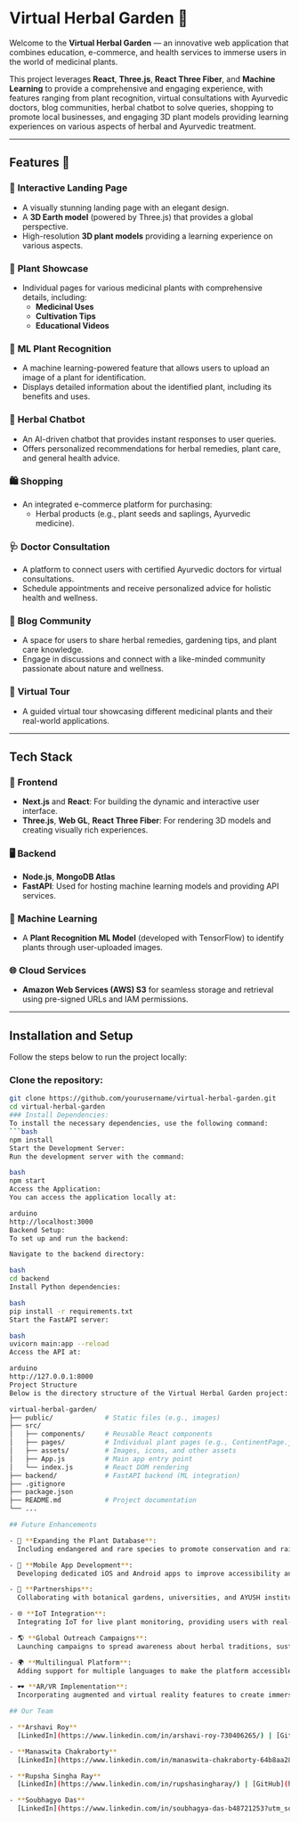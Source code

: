 # Virtual Herbal Garden 🌿

Welcome to the **Virtual Herbal Garden** — an innovative web application that combines education, e-commerce, and health services to immerse users in the world of medicinal plants.  

This project leverages **React**, **Three.js**, **React Three Fiber**, and **Machine Learning** to provide a comprehensive and engaging experience, with features ranging from plant recognition, virtual consultations with Ayurvedic doctors, blog communities, herbal chatbot to solve queries, shopping to promote local businesses, and engaging 3D plant models providing learning experiences on various aspects of herbal and Ayurvedic treatment.  

---

## Features 🌟  

### 🌿 **Interactive Landing Page**  
- A visually stunning landing page with an elegant design.  
- A **3D Earth model** (powered by Three.js) that provides a global perspective.  
- High-resolution **3D plant models** providing a learning experience on various aspects.  

### 🌱 **Plant Showcase**  
- Individual pages for various medicinal plants with comprehensive details, including:  
  - **Medicinal Uses**  
  - **Cultivation Tips**  
  - **Educational Videos**  

### 🤖 **ML Plant Recognition**  
- A machine learning-powered feature that allows users to upload an image of a plant for identification.  
- Displays detailed information about the identified plant, including its benefits and uses.  

### 💬 **Herbal Chatbot**  
- An AI-driven chatbot that provides instant responses to user queries.  
- Offers personalized recommendations for herbal remedies, plant care, and general health advice.  

### 🛍️ **Shopping**  
- An integrated e-commerce platform for purchasing:  
  - Herbal products (e.g., plant seeds and saplings, Ayurvedic medicine).  

### 🩺 **Doctor Consultation**  
- A platform to connect users with certified Ayurvedic doctors for virtual consultations.  
- Schedule appointments and receive personalized advice for holistic health and wellness.  

### 📝 **Blog Community**  
- A space for users to share herbal remedies, gardening tips, and plant care knowledge.  
- Engage in discussions and connect with a like-minded community passionate about nature and wellness.  

### 🚀 **Virtual Tour**  
- A guided virtual tour showcasing different medicinal plants and their real-world applications.  

---

## Tech Stack  

### 🎨 **Frontend**  
- **Next.js** and **React**: For building the dynamic and interactive user interface.  
- **Three.js**, **Web GL**, **React Three Fiber**: For rendering 3D models and creating visually rich experiences.  

### 🖥️ **Backend**  
- **Node.js**, **MongoDB Atlas**  
- **FastAPI**: Used for hosting machine learning models and providing API services.  

### 🤖 **Machine Learning**  
- A **Plant Recognition ML Model** (developed with TensorFlow) to identify plants through user-uploaded images.  

### 🌐 **Cloud Services**  
- **Amazon Web Services (AWS) S3** for seamless storage and retrieval using pre-signed URLs and IAM permissions.  

---

## Installation and Setup  

Follow the steps below to run the project locally:  

### Clone the repository:  
```bash
git clone https://github.com/yourusername/virtual-herbal-garden.git
cd virtual-herbal-garden
### Install Dependencies:  
To install the necessary dependencies, use the following command:  
```bash
npm install
Start the Development Server:
Run the development server with the command:

bash
npm start
Access the Application:
You can access the application locally at:

arduino
http://localhost:3000
Backend Setup:
To set up and run the backend:

Navigate to the backend directory:

bash
cd backend
Install Python dependencies:

bash
pip install -r requirements.txt
Start the FastAPI server:

bash
uvicorn main:app --reload
Access the API at:

arduino
http://127.0.0.1:8000
Project Structure
Below is the directory structure of the Virtual Herbal Garden project:

virtual-herbal-garden/
├── public/             # Static files (e.g., images)
├── src/
│   ├── components/     # Reusable React components
│   ├── pages/          # Individual plant pages (e.g., ContinentPage.jsx)
│   ├── assets/         # Images, icons, and other assets
│   ├── App.js          # Main app entry point
│   └── index.js        # React DOM rendering
├── backend/            # FastAPI backend (ML integration)
├── .gitignore
├── package.json
├── README.md           # Project documentation
└── ...

## Future Enhancements  

- 🧬 **Expanding the Plant Database**:  
  Including endangered and rare species to promote conservation and raise awareness about biodiversity.  

- 📱 **Mobile App Development**:  
  Developing dedicated iOS and Android apps to improve accessibility and provide a seamless user experience.  

- 🌿 **Partnerships**:  
  Collaborating with botanical gardens, universities, and AYUSH institutions for validated content and increased credibility.  

- 🌐 **IoT Integration**:  
  Integrating IoT for live plant monitoring, providing users with real-time updates on plant health and care.  

- 🌎 **Global Outreach Campaigns**:  
  Launching campaigns to spread awareness about herbal traditions, sustainable gardening, and eco-friendly practices.  

- 🌍 **Multilingual Platform**:  
  Adding support for multiple languages to make the platform accessible to diverse users worldwide, preserving regional herbal knowledge.  

- 🕶️ **AR/VR Implementation**:  
  Incorporating augmented and virtual reality features to create immersive learning experiences about herbal plants and their uses.  

## Our Team  

- **Arshavi Roy**  
  [LinkedIn](https://www.linkedin.com/in/arshavi-roy-730406265/) | [GitHub](https://github.com/Arshavi-03)  

- **Manaswita Chakraborty**  
  [LinkedIn](https://www.linkedin.com/in/manaswita-chakraborty-64b8aa286?trk=contact-info)  

- **Rupsha Singha Ray**  
  [LinkedIn](https://www.linkedin.com/in/rupshasingharay/) | [GitHub](https://github.com/rayndrag0n)  

- **Soubhagyo Das**  
  [LinkedIn](https://www.linkedin.com/in/soubhagya-das-b48721253?utm_source=share&utm_campaign=share_via&utm_content=profile&utm_medium=android_app) | [GitHub](https://github.com/soubhagyaxo)  
